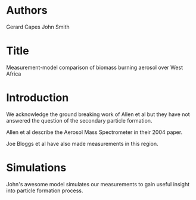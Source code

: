 # Authors
Gerard Capes
John Smith 

# Title
Measurement-model comparison of biomass burning aerosol over West Africa

# Introduction
We acknowledge the ground breaking work of Allen et al but they 
have not answered the question of the secondary particle formation. 

Allen et al describe the Aerosol Mass Spectrometer in their 2004 paper.

Joe Bloggs et al have also made measurements in this region. 

# Simulations
John's awesome model simulates our measurements to gain useful 
insight into particle formation process. 
